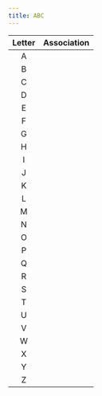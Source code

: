 ```yaml
---
title: ABC
---
```

| Letter | Association |
|:------:|:----------- |
|   A    |             | 
|   B    |             |
|   C    |             |
|   D    |             |
|   E    |             |
|   F    |             |
|   G    |             |
|   H    |             |
|   I    |             |
|   J    |             |
|   K    |             |
|   L    |             |
|   M    |             |
|   N    |             |
|   O    |             |
|   P    |             |
|   Q    |             |
|   R    |             |
|   S    |             |
|   T    |             |
|   U    |             |
|   V    |             |
|   W    |             |
|   X    |             |
|   Y    |             |
|   Z    |             |
